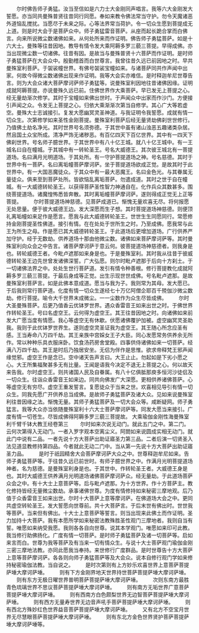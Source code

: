 <!-- { "loadSidebar": true } -->
　　尔时佛告师子勇猛。汝当至信如是六力士大金刚同声唱言。我等六大金刚发大誓愿。亦当同共曼殊普贤往昔同行同愿。奉如来教令佛法常当守护。勿令天魔诸恶外道恼乱搅扰。当愿尽于未来之际。心等法界常当荷护。令一切众生愿到菩提成无上道。则是时大会于是菩萨众中。师子勇猛雷音菩萨。从座而起长跪合掌而白佛言。向来所说微尘数诸佛如来。从何处所来而作证明。佛告师子勇猛菩萨。如是十六大士。曼殊等往昔因地。教导有情令发大乘阿耨多罗三藐三菩提。早得成佛。亦当出现微尘数一切诸佛。往昔有因。是故当与曼殊普贤十六菩萨而作证明。是时师子勇猛菩萨在大会众中。殷勤稽首而白世尊言。我曾往昔久远已前因地之时。早共曼殊室利菩萨。于袈裟幢世界。有佛号袈裟宝幢如来。与诸菩萨同共作声闻中出家。何故今得微尘数诸佛出现来作证明。我等大会实亦难信。是时释迦牟尼世尊告言。则为大会众诸大菩萨摩诃萨师子勇猛等。说曼殊室利因地往昔诸佛因缘。证明成就阿耨菩提。亦说曼殊久远已前。住佛世界作大乘菩萨。早已发无上菩提之心。经无量劫渐次修学。其时于宝幢如来佛出世时。于声闻众中出家而作沙门。方便接引声闻之众。令发无上菩提之心。归依大乘渐渐次第当自修学。其心广大等若虚空。曼殊大士志诚接引。复发大愿幽冥灵圣神道。与我证明令我誓愿。成就有情一切众生。次第修学如来圣性金刚菩提。曼殊室利菩萨后经无量贤劫佛刹世世修行。乃值佛土劫名净光。其时世界号名须弥德。于其世中虽有诸山浊恶五趣诸类杂居。然且国土众宝所成。清净严饰无诸秽恶。有百亿四天下百亿世界。其中有一四天下佛刹世界。号名师子臆世界。于其世界中有八十亿王城。就八十亿王城中。有一王城名曰自在幢城。于其城中有一转轮圣王。号名大威德王。其次彼王城北有一菩提道场。名曰满月光明道场。于其处所。有一守护菩提道场之神。号名慈德。其时于世界中有一菩萨。名曰离垢幢菩萨摩诃萨。坐于菩提道场欲成正觉。是故其时于此世界中。有一大国恶魔徒众。于其众中有一最大恶魔王。名曰金色光。与其眷属无量徒众。俱来至到菩萨处所。皆欲恼乱离垢菩萨。勿遣成道。其时之世于自在幢城。有一大威德转轮圣王。以获得菩萨圣性智力神通自在。化作兵众其数甚多。围绕菩提道场。诸魔惶怖悉皆奔散。其时离垢幢菩萨摩诃萨。遂则得成正觉无上正等菩提。
　　尔时菩提道场神慈德。见菩萨成道已。惭愧无量欢喜无尽。将何报愿无处思量。便于彼大威德王边。发大深愿而生子想。其时菩提道场神慈德。则便顶礼离垢幢如来足作是愿言。愿我与此大威德转轮圣王。世世生生同愿同行。常愿修持金刚菩提圣性佛道。接引有情。在在处处于世所生之时。乃至成佛。愿我常与此王为所生之母。作是愿已其大威德转轮圣王。于此道场后更增加道场。广行供养严加守护。经于无数劫。供养道场十那由他微尘数。诸佛如来菩萨摩诃萨等。其时曼殊室利向众会之中告言。诸菩萨摩诃萨于意云何。彼菩提道场神慈德者。则我身是也。转轮威德王者。今毗卢遮那如来身是也。于是曼殊室利。其时我从往昔于彼威德转轮圣王边先世曾发诸佛深誓。广大弘愿。则尔时毗卢遮那于后向十方刹土。于一切诸佛法界之中。处处生世行菩萨道。发引有情令种善根。修行菩提教化成就阿耨多罗三藐三菩提。于最后身成等正觉。出生示现世世成佛。号名毗卢遮那。是故曼殊室利菩萨言。如是此佛本意成道。愿当与我为子。我则常为其母。发大愿已。于后我则常行菩萨道。化度有情一切众生遂经七十万亿阿僧企耶百千殑伽沙微尘数劫。修行菩提。喻令大千世界末成微尘。一一尘数作为众生尽皆成佛。
　　尔时大圣曼殊菩萨。后更乃值香云优钵罗世界。遇众香雷音王如来出世之时。于佛世界作转轮圣王。号曰名虚空王。云何得为虚空王。其王往昔因地之时。向诸佛如来前发大广愿当度有情愿。我心等虚空无有休歇。伏愿诸佛覆护加被。虚空幽冥灵圣助我。我则于此优钵罗世界生。遂则虚空灵圣证我为虚空王。其王随心所念应圣有感。王当寿命八万四千劫。其王亲族中宫婇女王子大臣。同心发愿常务供养余无所作。常以种种乐具衣服床卧。饮食汤药房舍堂殿。四事供侍诸佛如来一切菩萨。经满八万四千劫。其王是时后乃独居安坐。无侣为伴作是思惟。欲求帝释梵王邪声闻缘觉邪。虚空王作是念已。空中诸天告声言曰。大王止止。勿起如是下劣小愿之心。大王所集福聚甚多无有比量。王闻是语我今决定不退无上菩提之心。何以故天来告我。尔时虚空王。则共诸国人民及自眷属。有八十亿俱胝那庾多恒河沙徒侣及一切众生。往诣众香雷音王如来边。同共向佛发广大深愿。更相供养诸佛菩萨。心等虚空无有穷尽。虚空王重发誓言。复愿徒众于当来之世。欢喜相见导引有情一切众生。同我先愿广开供养总当成佛。是故师子勇猛菩萨及诸大众。见如来说曼殊室利往昔因缘之法。惭愧无量。其师子勇猛菩萨及一切大会众等。咸断疑网。师子勇猛言。我等大众亦当依随曼殊室利十六大士菩萨摩诃萨等。同发大愿当来接引。广度有情一切苍生。尽皆成佛得阿耨多罗三藐三菩提故。
大乘瑜伽金刚性海曼殊室利千臂千钵大教王经卷第三
　　尔时如来次说无动门。就此五门之中。第二门。云何次第得入无动门。一者入罗字观本空离尘义。阿閦如来说圆成实相无动门。就此门中说有二品。一者先说十方大菩萨出助证寤圣力第三品。二者后演一切贤圣入法见道显教修持第四品。今者就此无动二门中。当从第一先说十方大菩萨出助证寤圣力品。
　　是时于祇园精舍大会菩萨摩诃萨大众之中。世尊释迦牟尼如来。告师子勇猛菩萨等。于往昔久远已前世时。有师子臆世界之中。作满月光明菩提道场神者。名为慈德。是曼殊室利身是也。于其世中。作转轮圣王者。大威德王身是也。其时大威德王供养满月光明道场诸佛菩萨摩诃萨众。经无量劫。于此道场菩萨众会之中。有十大士上意菩萨等。后与毗卢遮那。为十方世界。作十方菩萨主。教化修持皆经无量微尘数劫。承事诸佛世尊。为度有情修持如来秘密三摩地观。后乃值于众香雷音王如来出世。尔时十大菩萨上意等摩诃萨。在佛道场大会之中。更同共虚空转轮圣王。发大誓愿向世尊前。共十大菩萨言。于后末世有佛出时。世世我等菩萨。当来但有佛出。十大士上意菩萨等誓言。则当出现来此佛土而作证明。圣力加持十大菩萨。我有本愿所学如来秘密法教殊胜圣性观门三摩地者。我则自当有誓。唯愿如来纳受我愿。我则各各自向世尊。说其本学观门。唯愿如来印可此教。我当修行助佛扬化。广度有情一切菩萨。是时师子勇猛菩萨及诸一切菩萨等。启如来言而白。世尊为我等菩萨及有当来一切有情众生。与说十大士菩萨观门瑜伽金刚三密三摩地法教。亦同此愿我当奉持。来世修行广度群品。是时世尊告十方大菩萨上意等菩萨摩诃萨。各各则向师子勇猛菩萨等及大会众。说本自修行观门学如来修持秘密瑜伽法教。当自说之。
　　是时次第则有上方妙乐欢喜世界上意菩萨菩提萨埵大摩诃萨埵。
　　则有下方金刚界地天世界持世菩萨菩提萨埵大摩诃萨埵。
　　则有东方无极日曜世界普明菩萨菩提萨埵大摩诃萨埵。
　　次则东南方最胜青色琉璃世界不思议菩萨菩提萨埵大摩诃萨埵。
　　则有南方无垢世界广意菩萨菩提萨埵大摩诃萨埵。
　　则有西南方白色颇梨世界无边智菩萨菩提萨埵大摩诃萨埵。
　　则有西方无量寿世界无边音声吼手菩萨菩提萨埵大摩诃萨埵。
　　则有西北方殊妙红色世界益音菩萨菩提萨埵大摩诃萨埵。
　　又有北方不空宝月世界无尽慧眼菩萨菩提萨埵大摩诃萨埵。
　　则有东北方金色世界贤护菩萨菩提萨埵大摩诃萨埵等。
